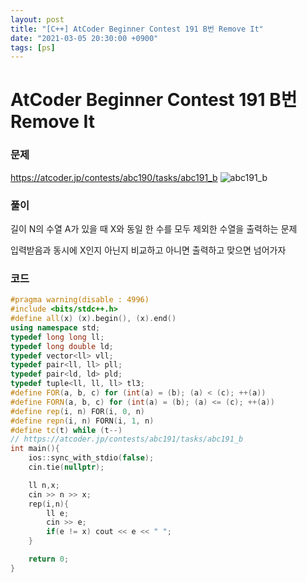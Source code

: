 ```yaml
---
layout: post
title: "[C++] AtCoder Beginner Contest 191 B번 Remove It"
date: "2021-03-05 20:30:00 +0900"
tags: [ps]
---
```


# AtCoder Beginner Contest 191 B번 Remove It
### 문제

https://atcoder.jp/contests/abc190/tasks/abc191_b
![abc191_b](https://i.imgur.com/lU64jza.png)
  
  
### 풀이

길이 N의 수열 A가 있을 때 X와 동일 한 수를 모두 제외한 수열을 출력하는 문제

입력받음과 동시에 X인지 아닌지 비교하고 아니면 출력하고 맞으면 넘어가자

### 코드

```cpp
#pragma warning(disable : 4996)
#include <bits/stdc++.h>
#define all(x) (x).begin(), (x).end()
using namespace std;
typedef long long ll;
typedef long double ld;
typedef vector<ll> vll;
typedef pair<ll, ll> pll;
typedef pair<ld, ld> pld;
typedef tuple<ll, ll, ll> tl3;
#define FOR(a, b, c) for (int(a) = (b); (a) < (c); ++(a))
#define FORN(a, b, c) for (int(a) = (b); (a) <= (c); ++(a))
#define rep(i, n) FOR(i, 0, n)
#define repn(i, n) FORN(i, 1, n)
#define tc(t) while (t--)
// https://atcoder.jp/contests/abc191/tasks/abc191_b
int main(){
    ios::sync_with_stdio(false);
    cin.tie(nullptr);

    ll n,x;
    cin >> n >> x;
    rep(i,n){
        ll e;
        cin >> e;
        if(e != x) cout << e << " ";
    }

    return 0;
}
```